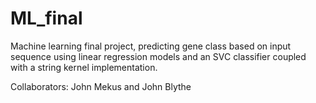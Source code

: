# ML_final
Machine learning final project, predicting gene class based on input sequence using linear regression models and an SVC classifier coupled with a string kernel implementation.

Collaborators: John Mekus and John Blythe
